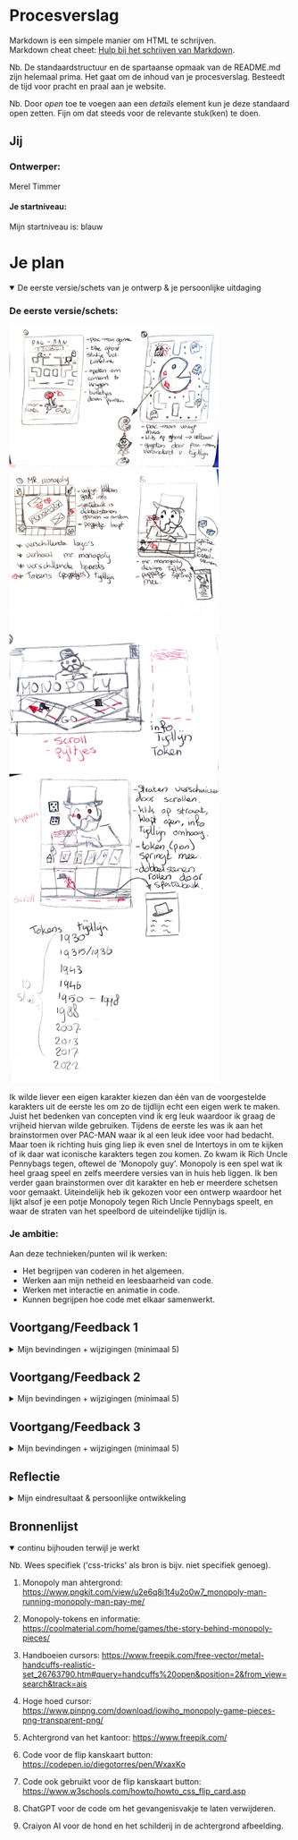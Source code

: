 # Procesverslag
Markdown is een simpele manier om HTML te schrijven.  
Markdown cheat cheet: [Hulp bij het schrijven van Markdown](https://github.com/adam-p/markdown-here/wiki/Markdown-Cheatsheet).

Nb. De standaardstructuur en de spartaanse opmaak van de README.md zijn helemaal prima. Het gaat om de inhoud van je procesverslag. Besteedt de tijd voor pracht en praal aan je website.

Nb. Door *open* toe te voegen aan een *details* element kun je deze standaard open zetten. Fijn om dat steeds voor de relevante stuk(ken) te doen.




## Jij

### Ontwerper:
Merel Timmer

#### Je startniveau:
Mijn startniveau is: blauw




# Je plan

<details open>
  <summary>De eerste versie/schets van je ontwerp & je persoonlijke uitdaging</summary>

  ### De eerste versie/schets:
  <img src="readme-images/schets-pacman1.jpeg" width="375px" alt="eerste versie/schets van pac-man">
  <img src="readme-images/schets-monopoly1.jpeg" width="375px" alt="eerste versie/schets van Rich Uncle Pennybags">
  <img src="readme-images/schets-monopoly2.jpeg" width="375px" alt="tweede versie/schets van Rich Uncle Pennybags">
  <img src="readme-images/schets-monopoly-uitwerking.jpeg" width="375px" alt="Schets uitwerking van monopoly">

  Ik wilde liever een eigen karakter kiezen dan één van de voorgestelde karakters uit de eerste les om zo de tijdlijn echt een eigen werk te maken. Juist het bedenken van concepten vind ik erg leuk waardoor ik graag de vrijheid hiervan wilde gebruiken. Tijdens de eerste les was ik aan het brainstormen over PAC-MAN waar ik al een leuk idee voor had bedacht. Maar toen ik richting huis ging liep ik even snel de Intertoys in om te kijken of ik daar wat iconische karakters tegen zou komen. Zo kwam ik Rich Uncle Pennybags tegen, oftewel de 'Monopoly guy'. Monopoly is een spel wat ik heel graag speel en zelfs meerdere versies van in huis heb liggen. Ik ben verder gaan brainstormen over dit karakter en heb er meerdere schetsen voor gemaakt. Uiteindelijk heb ik gekozen voor een ontwerp waardoor het lijkt alsof je een potje Monopoly tegen Rich Uncle Pennybags speelt, en waar de straten van het speelbord de uiteindelijke tijdlijn is.


  ### Je ambitie: 
  Aan deze technieken/punten wil ik werken:
  - Het begrijpen van coderen in het algemeen.
  - Werken aan mijn netheid en leesbaarheid van code.
  - Werken met interactie en animatie in code.
  - Kunnen begrijpen hoe code met elkaar samenwerkt.
 
</details>




## Voortgang/Feedback 1

<details>
  <summary>Mijn bevindingen + wijzigingen (minimaal 5)</summary>

  ### Bevinding 1:
  Als feedback kreeg ik eigenlijk wel mee dat het een origineel idee was en passend voor de tijdlijn. Ik twijfelde nog het bij het ontwerp voor de tijdlijn tussen de designs van Rich Uncle Pennybags of een tijdlijn over alle pionnetjes die het originele spel heeft gebruikt. Het laatste idee vonden meerdere studenten origineler en leuker klinken dan de designs. Hier was ik het ook mee eens waardoor mijn keuze daarvoor is gevallen. Als verdere feedback kreeg ik nog leuke ideeën over easter eggs en andere kleine details. Zo kreeg ik inspiratie voor bijvoorbeeld een vakje 'gevangenis' waarbij er dan tralies naar beneden zouden vallen, of dat ik de ogen van Rich Uncle Pennybags zou kunnen laten knipperen.  

  Veel heb ik dus niet aan mijn ontwerp aangepast. Ik heb de ideeën die ik door de feedback heb gekregen opgeschreven zodat ik ze niet vergeet, maar ik wil me daar in het begin nog niet te veel mee bezig houden. Het lijkt me voor mij handiger en belangrijker om te kijken hoe ver ik kom met coderen en wat ik allemaal kan toepassen. Zo kan ik altijd mijn verwachtingen bijstellen en beetje bij beetje mijn ontwerp uitbreiden tot mijn niveau.

  ### Bevinding 2:
  Het opstarten ging een beetje moeizaam aangezien ik niet goed wist waar ik moest beginnen. Zo vond ik het lastig om te bepalen welke elementen ik allemaal nodig had en waar dat allemaal moest komen te staan in de HTML. Zeker toen ik in het begin alleen een wit scherm met een lijst zag staan kon ik niet voor me zien hoe ik hier iets van moest maken. 
    
  #### oplossing:
  Aangezien ik nog nooit met HTML heb gewerkt kreeg ik de tip om de HTML-course op DLO te volgen. Dit heb ik dezelfde middag nog gedaan en het heeft mij wel geholpen met het opzetten van de webpagina. Ik begreep vooral meer over hoe ik het ontwerp moest ontleden in verschillende onderdelen en welk onderdeel dan waar in de HTML moest. 
  <img src="readme-images/schreenshot1.png" width="375px" alt="Eerste screenshot">

  ### Bevinding 3:
  Nadat de opzet globaal was gelukt, liep ik eigenlijk gelijk al tegen andere problemen aan. Zo wilde ik horizontaal door mijn tijdlijn kunnen scrollen en het ontwerp moest in het midden komen te staan van de webpagina. Een deel van de structuur waar ik grote vraagtekens bij kreeg toen ik erover nadacht. Ik merkte überhaupt dat ik nog helemaal geen logica zag in hoe ik deze webpagina moest aanpakken waardoor ik hier eigenlijk niet verder kon. 

  #### oplossing:
  Na zelf wat geprobeerd te hebben gebeurde er eigenlijk niet zo heel veel waardoor ik wel echt hulp nodig had. Ik heb toen met Sanne gezeten die mij heeft geholpen met de scrollbar, het centreren van het hele werk en me verder opweg heeft geholpen. Nu heeft het ontwerp ook gelijk wat meer vorm en zie ik al iets meer voor me wat het uiteindelijk moet worden. Daarbij heb ik ook gelijk de tip gekregen om alles een achtergrondkleur te geven zodat het een stuk duidelijker is waar je mee bezig bent. Ik had deze opstart even nodig om daarna zelf verder te puzzelen. Toen ik met Sanne had gezeten kwam de kennis van de kleine CSS lesjes alweer naar boven waardoor het grote vraagteken boven mijn hoofd een stuk kleiner was geworden. 
  <img src="readme-images/screenshot2.png" width="375px" alt="Tweede screenshot">

  ### Bevinding 4:
  Nu ik de structuur voor me had kon ik verder met het vormgeven van de pagina. Als eerste had ik een afbeelding nodig van Rich Uncle Pennybags die aan een tafel zit zodat het lijkt alsof je tegenover hem zit. Dit lukte met photoshop en kreeg ik daarna ook makkelijk in het ontwerp. Wel vind ik de afbeelding redelijk leeg, maar dat kan ik later nog aanvullen met bijvoorbeeld huisjes, hotels of eigendomsbewijzen die op tafel liggen.

  Het lukte me niet helemaal op de afbeelding op de juiste plek te krijgen. Zo was het groter dan het geheel en schaalde de afbeelding vreemd mee met de pagina. Op een bepaald punt kromp de afbeelding niet meer mee en verschoof een deel uit beeld. Hetzelfde gebeurde met de tijdlijn, terwijl ik de geldbriefjes wel zo had gekregen dat ze juist meeschaalde, alleen snapte ik niet helemaal waarom het bij het ene element wel lukte en bij het andere niet.

  ### oplossing:
  Voor de afbeelding probeerde ik van alles op deze passend te maken aan het oppervlak en op de juiste manier mee te laten schalen. Ik probeerde iets met de flexbox, hoogte en breedte aanpassen maar het werkte allemaal niet. Totdat ik via een andere student er achter kwam dat alles in percentages moest als je het geheel wilde laten meeschalen. Een oplossing die uiteindelijk iets makkelijker is dan gedacht en waardoor ik het meeschalen ook ineens beter begrijp. 

  ### Bevinding 5:
  Het was nu de bedoeling om de kaartjes en de geldbriefjes vorm te geven. De kaartjes kon ik doen via een lineair gradient met een harde lijn, alleen hier liep ik iets meer op vast dan gedacht. Ik wilde namelijk ook een streep tussen de kleuren hebben en niet alle vakjes moesten hetzelfde worden. Wanneer ik de tijdlijne wilde aanpassen via li:nth-of-type(1) veranderde ook
  het eerste geldstapeltje mee. Ik kwam er al snel achter waarom dit gebeurde, de geldstapeltjes had ik namelijk ook als lijst gesorteerd.

  ### oplossing:
  Voor de lineair gradient met een lijn ertussen kwam ik er wel redelijk snel achter dat ik de gradient met 3 kleuren moest maken. Dit moest met percentages zodat de kleuren altijd dezelfde grote van het vakje zouden zijn. HEt probleem dat ook de geldstapeltjes mee veranderde heb ik opgelost door alle tijdlijnvakjes in een aparte class te zetten zodat ik deze individueel kan aanspreken in de CSS.
  <img src="readme-images/Screenshot4.png" width="375px" alt="Derde screenshot">

  ### Bevinding 6:
  Nu ik de kaartjes had wilde ik verder met de geldstapeltjes. Deze had ik ook allemaal in een aparte class gezet zodat ik ze apart van elkaar kon aanspreken. Het enige probleem waar ik bij de geldstapeltjes tegenaan liep is dat er een cirkel in elk stapeltje moest staan en dat de tekst eigenlijk een kwart gedraaid moest worden. 
  
  ### oplossing:
  Voor de cirkels in alle geldstapeltjes heb ik opgezocht hoe ik een cirkel in een vierkant in CSS kreeg. Hier kwam een code uit waarvan ik 90% begrijp. Zelf had ik wel bedacht dat ik bij elke geldclass een div id="geldcirkel" moest toevoegen. Zodat wanneer ik "geldcirkel" in de CSS aansprak het gelijk bij alle geldbiljetten toegepast werd. Dit lukte allemaal waardoor ik de geldstapeltjes heb. Alleen de tekst moet nog een kwartslag gedraaid worden, alleen dit pas ik wel aan zodra ik bezig ga met fonts en tekst in het algemeen. 
  <img src="readme-images/Screenshot5.png" width="375px" alt="Vierde screenshot">
  <img src="readme-images/Screenshot-geldcirkel.png" width="375px" alt="Geldcirkel HTML screenshot">

</details>




## Voortgang/Feedback 2

<details>
  <summary>Mijn bevindingen + wijzigingen (minimaal 5)</summary>
  
  ### Bevinding 1:
  Bij de tweede feedback ronde was ik nog iets minder ver dan gehoopt. Zo had ik de vakjes met informatie nog niet en eigenlijk alleen nog een basis van de vormgeving die ik wilde hebben. Ik kreeg wel als commaentaar dat ik goed op weg was en ook nog leuke ideeën en inspiratie om toe te passen. Bijvoorbeeld opmerkingen over dat ik de achtergrond wazig kon maken als het informatievakje zichtbaar was, of dat er een animatie in de afbeeldingen van de knoppen kan zitten. 

  De feedback over mijn code vond ik heel waardevol. Zelf wist ik dat het nog redelijk een zooitje was en ik heb wel tips gekregen om dit te verbeteren. Zo kon ik de algemene styling en de custom properties beter bovenaan zetten zodat je er gelijk bij kon. Ook kreeg ik als tip om wel voldoende witruimte over te houden omdat het misschien wel snel wat druk kan worden met mijn tijdlijn.

  #### oplossing:
  Ik heb de tips over het netter maken van de code meegenomen en gelijk toegepast zodat het overzichtelijker zou worden. Verder heb ik de overige feedback opgeschreven zodat ik deze bij mij kon houden wanneer ik de informatievakjes ging maken.



  ### Bevinding 2:
  De volgende stap waren de informatievakjes. Dit vond ik wel heel lastig om mee te beginnen aangezien ik Javascript heel moeilijk te begrijpen vind. Ik liep tegen het probleem aan dat het vakje eerst ontzichtbaar moest zijn en pas zichtbaar als deze zou verschijnen. 

  #### oplossing:
  Ik ben wel begonnen met het maken van de vakjes. Dus de vormgeving van de kaartjes en dan zou ik later wel het stukje Javascript toepassen. Hier heb ik samen met Sanne aan gezeten en heeft hij mij 1 op 1 uitgelegd hoe een dialog werkt. Het eerste tijdlijnvakje heeft hij uitgeschreven, waarna ik de rest van de vakjes zelf kon doen. 
  <img src="readme-images/Screenshot6.png" width="375px" alt="Screenshot 6">



  ### Bevinding 3:
  Mijn informatievakjes moesten verschillende foto's bevatten omdat ik ze later misschien nog wil kunnen animeren. Nu vind ik positioneren nog wel moeilijk, zeker nu er meer en meer elementen in het ontwerp komen wilt dit niet altijd lukken. De foto's in de vakjes ging ik in een grid maken. Dit was de eerste keer dat ik een grid zou gebruiken dus hier moest ik even goed puzzelen.

  #### oplossing:
  Hoe een grid in elkaar zat vond ik wat lastig, dus om dit beter te begrijpen heb ik Google moeten gebruiken. Ik heb daarnaast het grid even op papier uitgetekend om het mezelf wat makkelijker te maken. Uiteindelijk is het me allemaal wel gelukt en snap ik ook beter hoe ik elementen kan positioneren in een grid.
    <img src="readme-images/Screenshot-grids.png" width="375px" alt="Screenshot grid informatievakjes">

  ### Bevinding 4:
  Nu ik de basis van de vakjes had leek het mij een passend idee als je daar ook met je toetsenbord doorheen kon springen d.m.v. de pijltjestoetsen. Ik heb zitten zoeken op internet of ik dit zelf kon toepassen, maar aangezien ik Javascript tot nu toe heel moeilijk vind snapte ik hier weinig van. 

  #### oplossing:
  Uiteindelijk heb ik met Sanne gezeten om dit werkend te krijgen. Sanne heeft de code getypt maar met de uitleg die ik daarbij kreeg begrijp ik wel redelijk hoe de code in elkaar zit. 

  ### Bevinding 5:
  Nu ik de kaartjes grotendeels ook had leek het mij leuk om te kijken of ik de gevangenis kon uitwerken. Ik wilde dat er een animatie ging afspelen dat er tralies naar beneden zou vallen en dat je d.m.v. een kanskaart de gevangenis weer kon verlaten. Ik kwam hier tegen meerdere problemen aan. De animatie zelf ging eerst ook niet helemaal goed, en ik had het probleem dat alles achter de sectie niet meer aanklikbaar was wanneer de gevangenis ontzichtbaar was, er zat natuurlijk een element voor. 

  #### oplossing:
  De animatie heb ik gemaakt met keyframes en gezorgd dat de animatie gepauzeerd zou zijn. Daarbij is de gevangenis eerst buiten het beeld waardoor de knoppen eronder wel weer aanklikbaar zijn. Deze heb ik gelinkt aan de gevangenisknop zodat de animatie zou beginnen met afspelen. 
    <img src="readme-images/Screenshot-gevangenis-eerst.png" width="375px" alt="Screenshot gevangenis animatie">
    <img src="readme-images/Screenshot-gevangenis-animatie-code.png" width="375px" alt="Screenshot gevangenis animatie code">

  ### Bevinding 6:
  De volgende stap was om ook weer de gevangenis uit te kunnen. Dit was wat moeilijker aangezien ik al snel had dat de sectie ontzichtbaar was maar nog steeds wel boven alle andere secties stond. Ook wilde ik dit met een kanskaart als button doen die zou omdraaien wanneer je over de kaart hovert.

  #### oplossing:
  De oplossing van het kaartje heb ik via een code op internet gedaan en die vormgegeven naar het ontwerp. Dit werkte eigenlijk al erg goed, zelf heb ik er nog de animatie aan toegevoegd dat het kaartje ook omhoog gaat als je erover hovert. Het probleem dat de gevangenis boven alle andere elementen was heb ik via chatGPT opgelost. Deze heeft een Javascript code geschreven die ik kon gebruiken.
    <img src="readme-images/Screenshotgevangenis.png" width="375px" alt="Screenshot gevangenis met kaartje">
    <img src="readme-images/ChatGPT-code.png" width="375px" alt="Screenshot code gevangeniskaartje">
</details>




## Voortgang/Feedback 3

<details>
  <summary>Mijn bevindingen + wijzigingen (minimaal 5)</summary>
  
  ### Bevinding 1:
  Als feedback kreeg ik terug dat het er allemaal goed uitzag. Wel was de tekst van de kaartjes erg lang waardoor sommige kaartjes gingen uitrekken, dit was storend. Ook kreeg ik als feedback om een achtergrond bij het geheel toe te voegen om zo de lege ruimte op te vullen. Wel moet deze niet te druk zijn en passend bij de gehele vorm. Daarnaast was de afbeelding van Rich Uncle Pennybags nog was leeg en saai.

  De laatste feeedback die ik kreeg was over de afbeeldingen van de tijdlijn. Deze staan expres op zijn kop zodat het zou lijken alsof je met Rich Uncle Pennybags een potje Monopoly aan het spelen bent. Dit heb ik even omgedraaid, maar vond ik er zelf wat raar uitzien. Ik snap waar de feedback vandaan komt, maar dan had ik ook veel knoppen om moeten draaien en anders moeten linken waardoor ik het gelaten heb zoals het is.

  #### oplossing:
  Ik heb de feedback verwerkt en zowel de afbeelding aangepast als een achtergrond toegevoegd. Ook heb ik toegevoegd dat je nu door de informatievakjes kan scrollen. Hierbij is de scrollbar in hetzelfde thema als de scrollbar van de gehele tijdlijn.
  <img src="readme-images/Screenshot9.png" width="375px" alt="Screenshot informatiekaartje met scrollbar groen">
  <img src="readme-images/Screenshot-blauw.png" width="375px" alt="Screenshot informatiekaartje met scrollbar blauw">



  ### Bevinding 2:
  Ik ging verder met de elementen als de fonts, en de effecten op hovers en het tab knopje. Ik wilde dezelfde fonts gebruiken als Monopoly en daarnaast wilde ik dat het leek alsof het knopje van de tijdlijn echt ingedrukt werd.

  #### oplossing:
  De fonts waren gelukkig gratis te downloaden en kon ik via fonts squirrel juist omzetten zodat ik deze in mijn code kon gebruiken. Hiervoor heb ik de code van de presentatie gebruikt en zelf ingevuld. De fonts werken en erachter heb ik een alternatieve font gekozen die standaard voor elke browser is.
  <img src="readme-images/Screenshot-tekst.png" width="375px" alt="Screenshot tekst en ingedrukt vakje">

  

</details>




## Reflectie

<details>
  <summary>Mijn eindresultaat & persoonlijke ontwikkeling</summary>

  ### Je uitkomst - karakteristiek screenshot(s):
  <img src="readme-images/Eindscreenshot-1" width="375px" alt="final ontwerp">
  <img src="readme-images/Eindscreenshot2" width="375px" alt="final ontwerp 2">
  <img src="readme-images/Eindscreenshot3" width="375px" alt="final ontwerp 3">
  <img src="readme-images/Eindscreenshot4" width="375px" alt="final ontwerp 4">
  <img src="readme-images/Eindscreenshot5" width="375px" alt="final ontwerp 5">
  <img src="readme-images/Eindscreenshot6" width="375px" alt="final ontwerp 6">
  <img src="readme-images/Eindscreenshot7" width="375px" alt="final ontwerp 7">

  ### Dit ging goed/Heb ik geleerd: 
  Ik heb veel geleerd over coderen, zeker omdat ik hier nog helemaal geen ervaring mee had. Wat voor mezelf goed ging is het gevangenisvakje. De animatie en het kaartje heb ik bijna helemaal zelf (met wat internet hulp) kunnen coderen en vond ik een leuke toevoeging voor de tijdlijn. Verder heb ik voor mijn idee het positioneren van de elementen goed onder de knie terwijl ik dit eerst erg lastig vond. Nu heb ik in mijn ontwerp ook veel verschillende opties voor het positioneren van elementen gebruikt waardoor ik het allemaal wel tegen kwam.

  Ik merkte vooral dat CSS het onderdeel van coderen was dat ik het leukste vond en wat ook wel goed ging. Zo zag ik de vele mogelijkheden van CSS en hoe je elementen naar je eigen hand kan zetten.

  Verder gingen de losstaande codes het makkelijkste. Ik vond codes die op elkaar inspeelde wat moeilijk om te begrijpen. Zo heb ik gekozen voor een responsive design maar het werken met max width en percentages vond ik, vooral in het begin, redelijk lastig. Maar de kleine elementen die leuk zijn voor het design gingen erg goed. Zoals de cursors aanpassen, de geldstapeltjes of de passende Monopoly fonts invoeren.

  Het volgende wat goed ging was het animeren met keyframes. Dit onderdeel vond ik ook zeker leuk en heb ik op twee momenten in mijn tijdlijn gebruikt. Ik wilde meer animaties in mijn tijdlijn kwijt, maar door tijdsgebrek ben ik hier helaas niet aan toegekomen.

  Als laatste heb ik ook veel geleerd over hoe belangrijk het is om je code netjes te houden. Ik ben van mezelf niet heel gestructureerd, dus hier heb ik wel mijn best op moeten doen. Zeker toen de code langer werd raakte ik ook zeker in de knoop waardoor in gelijk meer structuur in de code heb toegepast. Ik denk wel dat mijn HTML code wat netter kan, maar ik vind HTML ook nog wel een lastig onderdeel om goed te begrijpen.  

  ### Dit was lastig/Is niet gelukt:
  Ondanks dat ik het erg leuk vond om te leren coderen, ging niet alles helemaal goed. Ik heb daardoor best wat leuke ideeën moeten laten vallen wegens tijdgebrek. 

  Javascript was een onderdeel dat ik heel moeilijk vond. Ik heb het wel veel geprobeerd, maar daar mislukte ook erg veel van. Hierdoor heb ik het Javascript onderdeel niet heel uitgebreid gedaan en de interactie redelijk simpel gehouden.

  Ik heb redelijk wat moeite gehad met het maken van het flip kanskaartje van de gevangenis. Daardoor heb ik de Javascript code ook niet zelf geschreven, maar wel zelf de vormgeving gedaan. Ik wilde deze functie ook gebruiken voor de algemeen fonds vakjes, en de kansvakjes op de tijdlijn. Maar ik was al zo lang bezig met het flip kaartje dat ik hier helaas geen tijd meer voor had, dus die vakjes hebben momenteel nog geen functie.

  Verdere ideeën die ik helaas niet heb kunnen uitwerken is het GO! vakje. Hier wilde ik ook met animaties werken dat het leek alsof je Monopoly-geld kreeg. Ook wilde ik graag Rich Uncle Pennybags met een tekstwolkje iets laten zeggen wanneer je met de muis over zijn geld zou hoveren. Dit waren leuke elementen om toe te passen maar wat me helaas niet is gelukt.

</details>




## Bronnenlijst

<details open>
<summary>continu bijhouden terwijl je werkt</summary>

Nb. Wees specifiek ('css-tricks' als bron is bijv. niet specifiek genoeg).

1. Monopoly man ahtergrond: https://www.pngkit.com/view/u2e6q8i1t4u2o0w7_monopoly-man-running-monopoly-man-pay-me/
2. Monopoly-tokens en informatie: https://coolmaterial.com/home/games/the-story-behind-monopoly-pieces/
3. Handboeien cursors: https://www.freepik.com/free-vector/metal-handcuffs-realistic-set_26763790.htm#query=handcuffs%20open&position=2&from_view=search&track=ais
4. Hoge hoed cursor: https://www.pinpng.com/download/iowiho_monopoly-game-pieces-png-transparent-png/
5. Achtergrond van het kantoor: https://www.freepik.com/

6. Code voor de flip kanskaart button: https://codepen.io/diegotorres/pen/WxaxKo
7. Code ook gebruikt voor de flip kanskaart button: https://www.w3schools.com/howto/howto_css_flip_card.asp
8. ChatGPT voor de code om het gevangenisvakje te laten verwijderen.
9. Craiyon AI voor de hond en het schilderij in de achtergrond afbeelding.

</details>